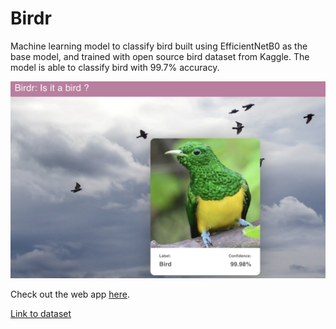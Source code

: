 # Birdr
Machine learning model to classify bird built using EfficientNetB0 as the base model, and trained with open source bird dataset from Kaggle. The model is able to classify bird with 99.7% accuracy.

![Birdr web app](./img/birdr_app.png)

Check out the web app <a href="https://birdr-99958.web.app" target="_blank">here</a>.

[Link to dataset](https://www.kaggle.com/datasets/gpiosenka/100-bird-species)
